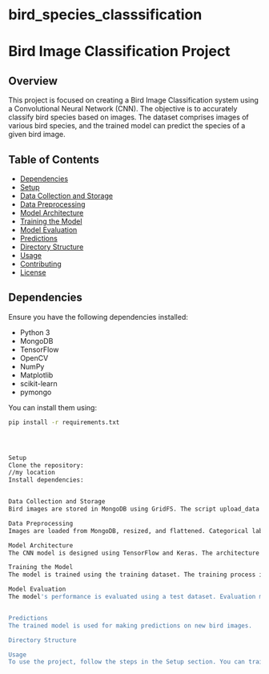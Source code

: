# bird_species_classsification
# Bird Image Classification Project

## Overview

This project is focused on creating a Bird Image Classification system using a Convolutional Neural Network (CNN). The objective is to accurately classify bird species based on images. The dataset comprises images of various bird species, and the trained model can predict the species of a given bird image.

## Table of Contents

- [Dependencies](#dependencies)
- [Setup](#setup)
- [Data Collection and Storage](#data-collection-and-storage)
- [Data Preprocessing](#data-preprocessing)
- [Model Architecture](#model-architecture)
- [Training the Model](#training-the-model)
- [Model Evaluation](#model-evaluation)
- [Predictions](#predictions)
- [Directory Structure](#directory-structure)
- [Usage](#usage)
- [Contributing](#contributing)
- [License](#license)

## Dependencies

Ensure you have the following dependencies installed:

- Python 3
- MongoDB
- TensorFlow
- OpenCV
- NumPy
- Matplotlib
- scikit-learn
- pymongo

You can install them using:

```bash
pip install -r requirements.txt




Setup
Clone the repository:
//my location
Install dependencies:


Data Collection and Storage
Bird images are stored in MongoDB using GridFS. The script upload_data uploads images from a local directory to the MongoDB database.

Data Preprocessing
Images are loaded from MongoDB, resized, and flattened. Categorical labels are mapped to numerical values, and the dataset is split into training and testing sets.

Model Architecture
The CNN model is designed using TensorFlow and Keras. The architecture includes convolutional layers, flattening, and dense layers. The model is compiled using the Adam optimizer and sparse categorical crossentropy loss.

Training the Model
The model is trained using the training dataset. The training process is visualized and monitored for accuracy and loss.

Model Evaluation
The model's performance is evaluated using a test dataset. Evaluation metrics such as accuracy and loss are analyzed.


Predictions
The trained model is used for making predictions on new bird images. 

Directory Structure

Usage
To use the project, follow the steps in the Setup section. You can train the model, evaluate its performance, and make predictions using the provided scripts.

